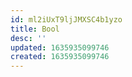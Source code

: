 ```yaml
---
id: ml2iUxT9ljJMXSC4b1yzo
title: Bool
desc: ''
updated: 1635935099746
created: 1635935099746
---
```



